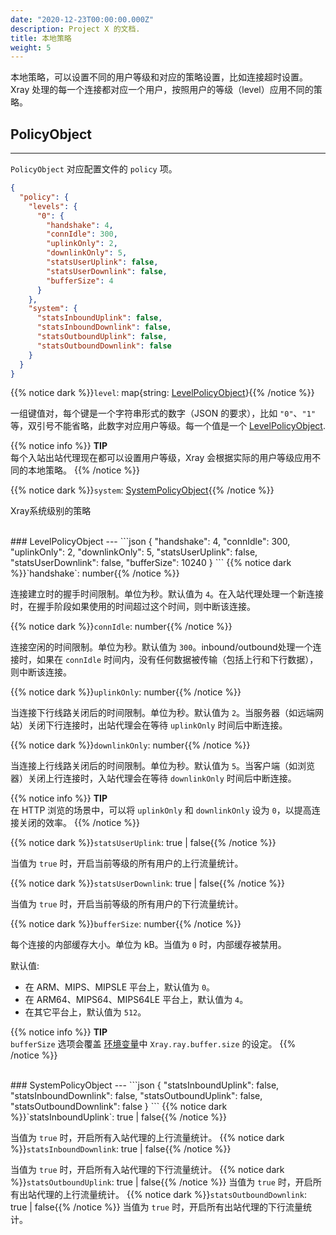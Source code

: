 ```yaml
---
date: "2020-12-23T00:00:00.000Z"
description: Project X 的文档.
title: 本地策略
weight: 5
---
```


本地策略，可以设置不同的用户等级和对应的策略设置，比如连接超时设置。Xray 处理的每一个连接都对应一个用户，按照用户的等级（level）应用不同的策略。

## PolicyObject
---
`PolicyObject` 对应配置文件的 `policy` 项。

```json
{
  "policy": {
    "levels": {
      "0": {
        "handshake": 4,
        "connIdle": 300,
        "uplinkOnly": 2,
        "downlinkOnly": 5,
        "statsUserUplink": false,
        "statsUserDownlink": false,
        "bufferSize": 4
      }
    },
    "system": {
      "statsInboundUplink": false,
      "statsInboundDownlink": false,
      "statsOutboundUplink": false,
      "statsOutboundDownlink": false
    }
  }
}
```
{{% notice dark %}}`level`: map{string: [LevelPolicyObject](#levelpolicyobject)}{{% /notice %}}

一组键值对，每个键是一个字符串形式的数字（JSON 的要求），比如 `"0"`、`"1"` 等，双引号不能省略，此数字对应用户等级。每一个值是一个 [LevelPolicyObject](#levelpolicyobject).

{{% notice info %}}
**TIP**\
每个入站出站代理现在都可以设置用户等级，Xray 会根据实际的用户等级应用不同的本地策略。
{{% /notice %}}

{{% notice dark %}}`system`: [SystemPolicyObject](#systempolicyobject){{% /notice %}}

Xray系统级别的策略

<br />
### LevelPolicyObject
---
```json
{
    "handshake": 4,
    "connIdle": 300,
    "uplinkOnly": 2,
    "downlinkOnly": 5,
    "statsUserUplink": false,
    "statsUserDownlink": false,
    "bufferSize": 10240
}
```
{{% notice dark %}}`handshake`: number{{% /notice %}}

连接建立时的握手时间限制。单位为秒。默认值为 `4`。在入站代理处理一个新连接时，在握手阶段如果使用的时间超过这个时间，则中断该连接。

{{% notice dark %}}`connIdle`: number{{% /notice %}}

连接空闲的时间限制。单位为秒。默认值为 `300`。inbound/outbound处理一个连接时，如果在 `connIdle` 时间内，没有任何数据被传输（包括上行和下行数据），则中断该连接。

{{% notice dark %}}`uplinkOnly`: number{{% /notice %}}

当连接下行线路关闭后的时间限制。单位为秒。默认值为 `2`。当服务器（如远端网站）关闭下行连接时，出站代理会在等待 `uplinkOnly` 时间后中断连接。

{{% notice dark %}}`downlinkOnly`: number{{% /notice %}}

当连接上行线路关闭后的时间限制。单位为秒。默认值为 `5`。当客户端（如浏览器）关闭上行连接时，入站代理会在等待 `downlinkOnly` 时间后中断连接。

{{% notice info %}}
**TIP**\
在 HTTP 浏览的场景中，可以将 `uplinkOnly` 和 `downlinkOnly` 设为 `0`，以提高连接关闭的效率。
{{% /notice %}}

{{% notice dark %}}`statsUserUplink`: true | false{{% /notice %}}

当值为 `true` 时，开启当前等级的所有用户的上行流量统计。

{{% notice dark %}}`statsUserDownlink`: true | false{{% /notice %}}

当值为 `true` 时，开启当前等级的所有用户的下行流量统计。

{{% notice dark %}}`bufferSize`: number{{% /notice %}}

每个连接的内部缓存大小。单位为 kB。当值为 `0` 时，内部缓存被禁用。

默认值: 
* 在 ARM、MIPS、MIPSLE 平台上，默认值为 `0`。
* 在 ARM64、MIPS64、MIPS64LE 平台上，默认值为 `4`。
* 在其它平台上，默认值为 `512`。

{{% notice info %}}
**TIP**\
`bufferSize` 选项会覆盖 [环境变量](env.md#每个连接的缓存大小)中 `Xray.ray.buffer.size` 的设定。
{{% /notice %}}

<br />
### SystemPolicyObject
---
```json
{
    "statsInboundUplink": false,
    "statsInboundDownlink": false,
    "statsOutboundUplink": false,
    "statsOutboundDownlink": false
}
```
{{% notice dark %}}`statsInboundUplink`: true | false{{% /notice %}}

当值为 `true` 时，开启所有入站代理的上行流量统计。
{{% notice dark %}}`statsInboundDownlink`: true | false{{% /notice %}}

当值为 `true` 时，开启所有入站代理的下行流量统计。
{{% notice dark %}}`statsOutboundUplink`: true | false{{% /notice %}}
当值为 `true` 时，开启所有出站代理的上行流量统计。
{{% notice dark %}}`statsOutboundDownlink`: true | false{{% /notice %}}
当值为 `true` 时，开启所有出站代理的下行流量统计。
